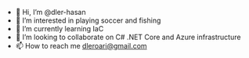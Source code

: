- 👋 Hi, I’m @dler-hasan
- 👀 I’m interested in playing soccer and fishing
- 🌱 I’m currently learning IaC
- 💞️ I’m looking to collaborate on C# .NET Core and Azure infrastructure
- 📫 How to reach me dleroari@gmail.com

